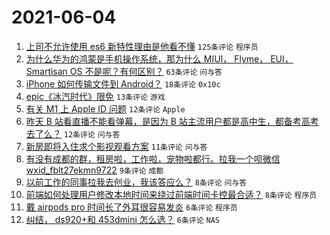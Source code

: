 # 2021-06-04

1. [上司不允许使用 es6 新特性理由是他看不懂](https://www.v2ex.com/t/781261) `125条评论` `程序员`
1. [为什么华为的鸿蒙是手机操作系统，那为什么 MIUI， Flyme， EUI， Smartisan OS 不是呢？有何区别？](https://www.v2ex.com/t/781266) `63条评论` `问与答`
1. [iPhone 如何传输文件到 Android？](https://www.v2ex.com/t/781265) `18条评论` `0x10c`
1. [epic《冰汽时代》限免](https://www.v2ex.com/t/781268) `13条评论` `游戏`
1. [有关 M1 上 Apple ID 问题](https://www.v2ex.com/t/781271) `12条评论` `Apple`
1. [昨天 B 站看直播不能看弹幕，是因为 B 站主流用户都是高中生，都备考高考去了么？](https://www.v2ex.com/t/781259) `12条评论` `问与答`
1. [新房即将入住求个影视观看方案](https://www.v2ex.com/t/781272) `11条评论` `问与答`
1. [有没有成都的群，租房啦，工作啦，宠物啦都行。拉我一个呗微信 wxid_fblt27ekmn9722](https://www.v2ex.com/t/781274) `9条评论` `成都`
1. [以前工作的同事拉我去创业，我该答应么？](https://www.v2ex.com/t/781295) `8条评论` `问与答`
1. [前端如何处理用户修改本地时间来绕过前端时间卡控最合适？](https://www.v2ex.com/t/781267) `8条评论` `程序员`
1. [戴 airpods pro 时间长了外耳很容易发炎](https://www.v2ex.com/t/781306) `6条评论` `程序员`
1. [纠结， ds920+和 453dmini 怎么选？](https://www.v2ex.com/t/781287) `6条评论` `NAS`
